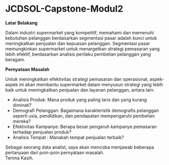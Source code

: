 # JCDSOL-Capstone-Modul2

**Latar Belakang**<br />

Dalam industri supermarket yang kompetitif, memahami dan memenuhi kebutuhan pelanggan berdasarkan segmentasi pasar adalah kunci untuk meningkatkan penjualan dan kepuasan pelanggan. Segmentasi pasar memungkinkan supermarket untuk menargetkan strategi pemasaran yang lebih efektif, berdasarkan analisis perilaku pembelian pelanggan yang beragam.

**Pernyataan Masalah**<br />

Untuk meningkatkan efektivitas strategi pemasaran dan operasional, aspek-aspek ini akan membantu supermarket dalam menyusun strategi yang lebih baik untuk meningkatkan penjualan dan layanan pelanggan, antara lain:
- Analisis Produk: Mana produk yang paling laris dan yang kurang diminati?
- Demografi Pelanggan: Bagaimana karakteristik demografis pelanggan seperti usia, pendidikan, dan pendapatan mempengaruhi pembelian mereka?
- Efektivitas Kampanye: Berapa besar pengaruh kampanye pemasaran terhadap penjualan produk?
- Analisis Tempat : Manakah tempat penjualan terbaik?

Sebagai seorang data analist, saya akan mencoba menjawab beberapa pertanyaan dari poin-poin pernyataan masalah.<br />
Terima Kasih.
